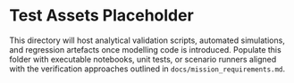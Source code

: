 # Test Assets Placeholder

This directory will host analytical validation scripts, automated simulations, and regression artefacts once modelling code is introduced. Populate this folder with executable notebooks, unit tests, or scenario runners aligned with the verification approaches outlined in `docs/mission_requirements.md`.
